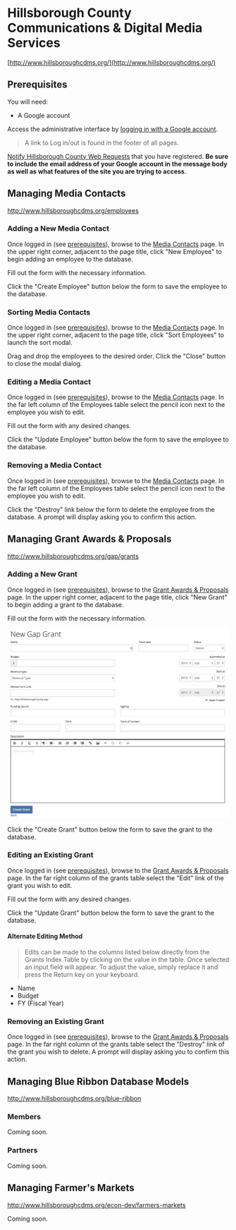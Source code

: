 # Hillsborough County Communications & Digital Media Services

[http://www.hillsboroughcdms.org/](http://www.hillsboroughcdms.org/)

## Prerequisites
You will need:

* A Google account

Access the administrative interface by <a href="http://www.hillsboroughcdms.org/users/auth/google_oauth2" target="_blank">logging in with a Google account</a>.

> A link to Log in/out is found in the footer of all pages.

[Notify Hillsborough County Web Requests](mailto:WebRequest@hillsboroughcounty.org) that you have registered. **Be sure to include the email address of your Google account in the message body as well as what features of the site you are trying to access**.

## Managing Media Contacts

<a href="http://www.hillsboroughcdms.org/employees" target="_blank">http://www.hillsboroughcdms.org/employees</a>

### Adding a New Media Contact
Once logged in (see [prerequisites](https://github.com/Commbocc/hccdms#prerequisites)), browse to the <a href="http://www.hillsboroughcdms.org/employees" target="_blank">Media Contacts</a> page. In the upper right corner, adjacent to the page title, click "New Employee" to begin adding an employee to the database.

Fill out the form with the necessary information.

Click the "Create Employee" button below the form to save the employee to the database.

### Sorting Media Contacts
Once logged in (see [prerequisites](https://github.com/Commbocc/hccdms#prerequisites)), browse to the <a href="http://www.hillsboroughcdms.org/employees" target="_blank">Media Contacts</a> page. In the upper right corner, adjacent to the page title, click "Sort Employees" to launch the sort modal.

Drag and drop the employees to the desired order. Click the "Close" button to close the modal dialog.

### Editing a Media Contact
Once logged in (see [prerequisites](https://github.com/Commbocc/hccdms#prerequisites)), browse to the <a href="http://www.hillsboroughcdms.org/employees" target="_blank">Media Contacts</a> page. In the far left column of the Employees table select the pencil icon next to the employee you wish to edit.

Fill out the form with any desired changes.

Click the "Update Employee" button below the form to save the employee to the database.

### Removing a Media Contact
Once logged in (see [prerequisites](https://github.com/Commbocc/hccdms#prerequisites)), browse to the <a href="http://www.hillsboroughcdms.org/employees" target="_blank">Media Contacts</a> page. In the far left column of the Employees table select the pencil icon next to the employee you wish to edit.

Click the "Destroy" link below the form to delete the employee from the database. A prompt will display asking you to confirm this action.

## Managing Grant Awards & Proposals

<a href="http://www.hillsboroughcdms.org/gap/grants" target="_blank">http://www.hillsboroughcdms.org/gap/grants</a>

### Adding a New Grant
Once logged in (see [prerequisites](https://github.com/Commbocc/hccdms#prerequisites)), browse to the <a href="http://www.hillsboroughcdms.org/gap/grants" target="_blank">Grant Awards & Proposals</a> page. In the upper right corner, adjacent to the page title, click "New Grant" to begin adding a grant to the database.

Fill out the form with the necessary information.

![GAP Grant Form](https://raw.githubusercontent.com/Commbocc/hccdms/master/images/gap-grant-form.png "GAP Grant Form")

Click the "Create Grant" button below the form to save the grant to the database.

### Editing an Existing Grant
Once logged in (see [prerequisites](https://github.com/Commbocc/hccdms#prerequisites)), browse to the <a href="http://www.hillsboroughcdms.org/gap/grants" target="_blank">Grant Awards & Proposals</a> page. In the far right column of the grants table select the "Edit" link of the grant you wish to edit.

Fill out the form with any desired changes.

Click the "Update Grant" button below the form to save the grant to the database.

#### Alternate Editing Method

> Edits can be made to the columns listed below directly from the Grants Index Table by clicking on the value in the table. Once selected an input field will appear. To adjust the value, simply replace it and press the Return key on your keyboard.

* Name
* Budget
* FY (Fiscal Year)

### Removing an Existing Grant
Once logged in (see [prerequisites](https://github.com/Commbocc/hccdms#prerequisites)), browse to the <a href="http://www.hillsboroughcdms.org/gap/grants" target="_blank">Grant Awards & Proposals</a> page. In the far right column of the grants table select the "Destroy" link of the grant you wish to delete. A prompt will display asking you to confirm this action.

## Managing Blue Ribbon Database Models

<a href="http://www.hillsboroughcdms.org/blue-ribbon" target="_blank">http://www.hillsboroughcdms.org/blue-ribbon</a>

### Members
Coming soon.

### Partners
Coming soon.

## Managing Farmer's Markets

<a href="http://www.hillsboroughcdms.org/econ-dev/farmers-markets" target="_blank">http://www.hillsboroughcdms.org/econ-dev/farmers-markets</a>

Coming soon.
